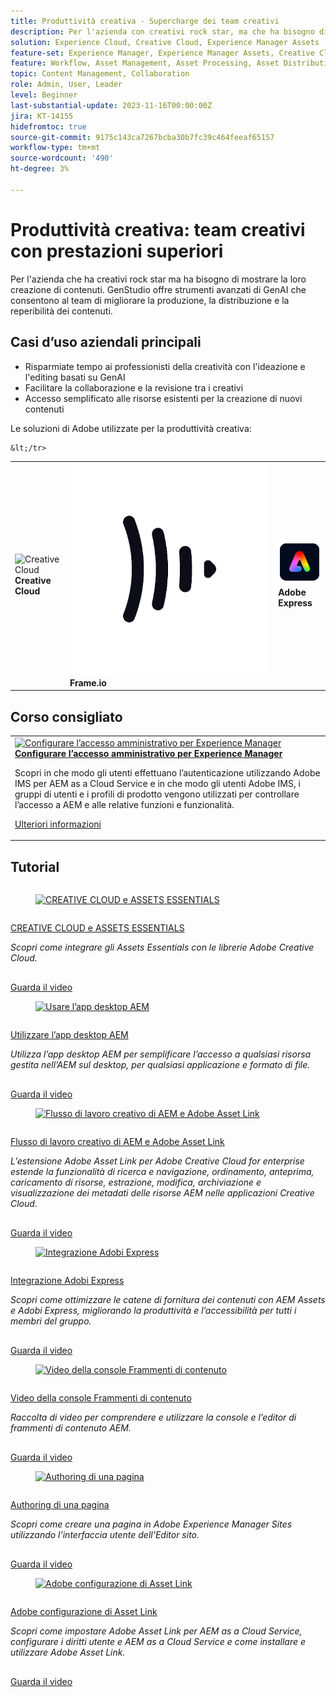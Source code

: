 ```yaml
---
title: Produttività creativa - Supercharge dei team creativi
description: Per l'azienda con creativi rock star, ma che ha bisogno di cambiare la produzione. GenStudio fornisce strumenti con tecnologia GenAI che aiuteranno il team a migliorare la produzione, la distribuzione e la reperibilità dei contenuti.
solution: Experience Cloud, Creative Cloud, Experience Manager Assets
feature-set: Experience Manager, Experience Manager Assets, Creative Cloud
feature: Workflow, Asset Management, Asset Processing, Asset Distribution, Publishing, Collaboration, Share, Gen AI, UI Design, Graphic Design
topic: Content Management, Collaboration
role: Admin, User, Leader
level: Beginner
last-substantial-update: 2023-11-16T00:00:00Z
jira: KT-14155
hidefromtoc: true
source-git-commit: 9175c143ca7267bcba30b7fc39c464feeaf65157
workflow-type: tm+mt
source-wordcount: '490'
ht-degree: 3%

---
```



# Produttività creativa: team creativi con prestazioni superiori

Per l&#39;azienda che ha creativi rock star ma ha bisogno di mostrare la loro creazione di contenuti. GenStudio offre strumenti avanzati di GenAI che consentono al team di migliorare la produzione, la distribuzione e la reperibilità dei contenuti.

## Casi d’uso aziendali principali

* Risparmiate tempo ai professionisti della creatività con l&#39;ideazione e l&#39;editing basati su GenAI
* Facilitare la collaborazione e la revisione tra i creativi
* Accesso semplificato alle risorse esistenti per la creazione di nuovi contenuti

Le soluzioni di Adobe utilizzate per la produttività creativa:

<table>
    <tr style="border: 0;">
       <td>
        <p style="margin: 0"><img alt="Creative Cloud" src="https://experienceleague.adobe.com/assets/img/solutions/CircleExperienceCloud.svg" style="width: 42px;height:  42px;"></p>
        <strong>Creative Cloud</strong>
      </td>
      <td style="align: center">
        <p style="margin: 0"><img alt="Frame.io" src="/help/assets/frameio-logo.png"></p>
        <strong>Frame.io</strong>
      </td>
      <td style="align: center">
        <p style="margin: 0"><img alt="Adobe Express" src="/help/assets/adobe-express-logo.png"></p>
        <strong>Adobe Express</strong>
      </td>

    &lt;/tr>
</table>

## Corso consigliato

<table style="margin-top:0 !important">
    <tr>
      <td style="width:33%">
        <a href="https://experienceleague.adobe.com/docs/courses/using/ExperienceManager-A-1-2020.1.aem" target="_blank">
          <img alt="Configurare l’accesso amministrativo per Experience Manager" src="https://cdn.experienceleague.adobe.com/thumb/configure-access-to-aem-for-administrators.jpg">
        </a>
        <div>
          <a href="https://experienceleague.adobe.com/docs/courses/using/ExperienceManager-A-1-2020.1.aem" target="_blank">
        <strong>Configurare l’accesso amministrativo per Experience Manager</strong></a>
        <p class="is-size-7 recs-limit-description">Scopri in che modo gli utenti effettuano l’autenticazione utilizzando Adobe IMS per AEM as a Cloud Service e in che modo gli utenti Adobe IMS, i gruppi di utenti e i profili di prodotto vengono utilizzati per controllare l’accesso a AEM e alle relative funzioni e funzionalità.</p>
        <p><a href="https://experienceleague.adobe.com/docs/courses/using/ExperienceManager-A-1-2020.1.aem" class="spectrum-Button spectrum-Button--outline spectrum-Button--primary spectrum-Button--sizeM"><span class="spectrum-Button-label has-no-wrap has-text-weight-bold">Ulteriori informazioni</span></a></p>
        </div>
      </td>
    </tr>
</table>

## Tutorial

<div class="column is-half-tablet is-half-desktop is-one-third-widescreen" aria-label="Creative Cloud and Assets Essentials" tabIndex="8">
  <div class="card" style="height: 100%; display: flex; flex-direction: column; height: 100%;">
    <div class="card-image">
      <figure class="image x-is-16by9">
        <a href="https://experienceleague.adobe.com/docs/experience-manager-learn/assets-essentials/creative-cloud.html?lang=it" title="CREATIVE CLOUD e ASSETS ESSENTIALS" tabindex="-1">
          <img class="is-bordered-r-small" src="https://video.tv.adobe.com/v/336069?format=jpeg" alt="CREATIVE CLOUD e ASSETS ESSENTIALS">
        </a>
      </figure>
    </div>
    <div class="card-content is-padded-small" style="display: flex; flex-direction: column; flex-grow: 1; justify-content: space-between;">
      <div class="top-card-content">
          <p class="headline is-size-6 has-text-weight-bold">
              <a href="https://experienceleague.adobe.com/docs/experience-manager-learn/assets-essentials/creative-cloud.html?lang=it" title="CREATIVE CLOUD e ASSETS ESSENTIALS">CREATIVE CLOUD e ASSETS ESSENTIALS</a>
          </p>
          <p class="is-size-6"><em>Scopri come integrare gli Assets Essentials con le librerie Adobe Creative Cloud.</em></p>
      </div>
      <a href="https://experienceleague.adobe.com/docs/experience-manager-learn/assets-essentials/creative-cloud.html?lang=it" class="spectrum-Button spectrum-Button--outline spectrum-Button--primary spectrum-Button--sizeM" style="align-self: flex-start; margin-top: 1rem;">
        <span class="spectrum-Button-label has-no-wrap has-text-weight-bold">Guarda il video</span>
      </a>
    </div>
  </div>
</div><div class="column is-half-tablet is-half-desktop is-one-third-widescreen" aria-label="Use AEM Desktop App" tabIndex="9">
  <div class="card" style="height: 100%; display: flex; flex-direction: column; height: 100%;">
    <div class="card-image">
      <figure class="image x-is-16by9">
        <a href="https://experienceleague.adobe.com/docs/experience-manager-learn/assets/creative-workflows/aem-desktop-app.html" title="Usare l’app desktop AEM" tabindex="-1">
          <img class="is-bordered-r-small" src="https://video.tv.adobe.com/v/28868?format=jpeg" alt="Usare l’app desktop AEM">
        </a>
      </figure>
    </div>
    <div class="card-content is-padded-small" style="display: flex; flex-direction: column; flex-grow: 1; justify-content: space-between;">
      <div class="top-card-content">
          <p class="headline is-size-6 has-text-weight-bold">
              <a href="https://experienceleague.adobe.com/docs/experience-manager-learn/assets/creative-workflows/aem-desktop-app.html" title="Usare l’app desktop AEM">Utilizzare l’app desktop AEM</a>
          </p>
          <p class="is-size-6"><em>Utilizza l’app desktop AEM per semplificare l’accesso a qualsiasi risorsa gestita nell’AEM sul desktop, per qualsiasi applicazione e formato di file.</em></p>
      </div>
      <a href="https://experienceleague.adobe.com/docs/experience-manager-learn/assets/creative-workflows/aem-desktop-app.html" class="spectrum-Button spectrum-Button--outline spectrum-Button--primary spectrum-Button--sizeM" style="align-self: flex-start; margin-top: 1rem;">
        <span class="spectrum-Button-label has-no-wrap has-text-weight-bold">Guarda il video</span>
      </a>
    </div>
  </div>
</div><div class="column is-half-tablet is-half-desktop is-one-third-widescreen" aria-label="AEM and Adobe Asset Link Creative Workflow" tabIndex="10">
  <div class="card" style="height: 100%; display: flex; flex-direction: column; height: 100%;">
    <div class="card-image">
      <figure class="image x-is-16by9">
        <a href="https://experienceleague.adobe.com/docs/experience-manager-learn/assets/creative-workflows/adobe-asset-link.html" title="Flusso di lavoro creativo di AEM e Adobe Asset Link" tabindex="-1">
          <img class="is-bordered-r-small" src="https://video.tv.adobe.com/v/335927?format=jpeg" alt="Flusso di lavoro creativo di AEM e Adobe Asset Link">
        </a>
      </figure>
    </div>
    <div class="card-content is-padded-small" style="display: flex; flex-direction: column; flex-grow: 1; justify-content: space-between;">
      <div class="top-card-content">
          <p class="headline is-size-6 has-text-weight-bold">
              <a href="https://experienceleague.adobe.com/docs/experience-manager-learn/assets/creative-workflows/adobe-asset-link.html" title="Flusso di lavoro creativo di AEM e Adobe Asset Link">Flusso di lavoro creativo di AEM e Adobe Asset Link</a>
          </p>
          <p class="is-size-6"><em>L’estensione Adobe Asset Link per Adobe Creative Cloud for enterprise estende la funzionalità di ricerca e navigazione, ordinamento, anteprima, caricamento di risorse, estrazione, modifica, archiviazione e visualizzazione dei metadati delle risorse AEM nelle applicazioni Creative Cloud.</em></p>
      </div>
      <a href="https://experienceleague.adobe.com/docs/experience-manager-learn/assets/creative-workflows/adobe-asset-link.html" class="spectrum-Button spectrum-Button--outline spectrum-Button--primary spectrum-Button--sizeM" style="align-self: flex-start; margin-top: 1rem;">
        <span class="spectrum-Button-label has-no-wrap has-text-weight-bold">Guarda il video</span>
      </a>
    </div>
  </div>
</div><div class="column is-half-tablet is-half-desktop is-one-third-widescreen" aria-label="Adobe Express integration" tabIndex="11">
  <div class="card" style="height: 100%; display: flex; flex-direction: column; height: 100%;">
    <div class="card-image">
      <figure class="image x-is-16by9">
        <a href="https://experienceleague.adobe.com/docs/experience-manager-learn/assets/creative-workflows/adobe-express.html" title="Integrazione Adobi Express" tabindex="-1">
          <img class="is-bordered-r-small" src="https://video.tv.adobe.com/v/3425193?format=jpeg" alt="Integrazione Adobi Express">
        </a>
      </figure>
    </div>
    <div class="card-content is-padded-small" style="display: flex; flex-direction: column; flex-grow: 1; justify-content: space-between;">
      <div class="top-card-content">
          <p class="headline is-size-6 has-text-weight-bold">
              <a href="https://experienceleague.adobe.com/docs/experience-manager-learn/assets/creative-workflows/adobe-express.html" title="Integrazione Adobi Express">Integrazione Adobi Express</a>
          </p>
          <p class="is-size-6"><em>Scopri come ottimizzare le catene di fornitura dei contenuti con AEM Assets e Adobi Express, migliorando la produttività e l’accessibilità per tutti i membri del gruppo.</em></p>
      </div>
      <a href="https://experienceleague.adobe.com/docs/experience-manager-learn/assets/creative-workflows/adobe-express.html" class="spectrum-Button spectrum-Button--outline spectrum-Button--primary spectrum-Button--sizeM" style="align-self: flex-start; margin-top: 1rem;">
        <span class="spectrum-Button-label has-no-wrap has-text-weight-bold">Guarda il video</span>
      </a>
    </div>
  </div>
</div><div class="column is-half-tablet is-half-desktop is-one-third-widescreen" aria-label="Content Fragments Console videos" tabIndex="12">
  <div class="card" style="height: 100%; display: flex; flex-direction: column; height: 100%;">
    <div class="card-image">
      <figure class="image x-is-16by9">
        <a href="https://experienceleague.adobe.com/docs/experience-manager-learn/content-fragments-console/overview.html" title="Video della console Frammenti di contenuto" tabindex="-1">
          <img class="is-bordered-r-small" src="https://video.tv.adobe.com/v/3419311?format=jpeg" alt="Video della console Frammenti di contenuto">
        </a>
      </figure>
    </div>
    <div class="card-content is-padded-small" style="display: flex; flex-direction: column; flex-grow: 1; justify-content: space-between;">
      <div class="top-card-content">
          <p class="headline is-size-6 has-text-weight-bold">
              <a href="https://experienceleague.adobe.com/docs/experience-manager-learn/content-fragments-console/overview.html" title="Video della console Frammenti di contenuto">Video della console Frammenti di contenuto</a>
          </p>
          <p class="is-size-6"><em>Raccolta di video per comprendere e utilizzare la console e l’editor di frammenti di contenuto AEM.</em></p>
      </div>
      <a href="https://experienceleague.adobe.com/docs/experience-manager-learn/content-fragments-console/overview.html" class="spectrum-Button spectrum-Button--outline spectrum-Button--primary spectrum-Button--sizeM" style="align-self: flex-start; margin-top: 1rem;">
        <span class="spectrum-Button-label has-no-wrap has-text-weight-bold">Guarda il video</span>
      </a>
    </div>
  </div>
</div><div class="column is-half-tablet is-half-desktop is-one-third-widescreen" aria-label="Authoring a page" tabIndex="13">
  <div class="card" style="height: 100%; display: flex; flex-direction: column; height: 100%;">
    <div class="card-image">
      <figure class="image x-is-16by9">
        <a href="https://experienceleague.adobe.com/docs/experience-manager-learn/sites/page-authoring/page-authoring-overview-feature-video-use.html" title="Authoring di una pagina" tabindex="-1">
          <img class="is-bordered-r-small" src="https://video.tv.adobe.com/v/31828?format=jpeg" alt="Authoring di una pagina">
        </a>
      </figure>
    </div>
    <div class="card-content is-padded-small" style="display: flex; flex-direction: column; flex-grow: 1; justify-content: space-between;">
      <div class="top-card-content">
          <p class="headline is-size-6 has-text-weight-bold">
              <a href="https://experienceleague.adobe.com/docs/experience-manager-learn/sites/page-authoring/page-authoring-overview-feature-video-use.html" title="Authoring di una pagina">Authoring di una pagina</a>
          </p>
          <p class="is-size-6"><em>Scopri come creare una pagina in Adobe Experience Manager Sites utilizzando l’interfaccia utente dell’Editor sito.</em></p>
      </div>
      <a href="https://experienceleague.adobe.com/docs/experience-manager-learn/sites/page-authoring/page-authoring-overview-feature-video-use.html" class="spectrum-Button spectrum-Button--outline spectrum-Button--primary spectrum-Button--sizeM" style="align-self: flex-start; margin-top: 1rem;">
        <span class="spectrum-Button-label has-no-wrap has-text-weight-bold">Guarda il video</span>
      </a>
    </div>
  </div>
</div><div class="column is-half-tablet is-half-desktop is-one-third-widescreen" aria-label="Adobe Asset Link setup" tabIndex="14">
  <div class="card" style="height: 100%; display: flex; flex-direction: column; height: 100%;">
    <div class="card-image">
      <figure class="image x-is-16by9">
        <a href="https://experienceleague.adobe.com/docs/experience-manager-learn/assets/adobe-asset-link/setup.html" title="Adobe configurazione di Asset Link" tabindex="-1">
          <img class="is-bordered-r-small" src="https://video.tv.adobe.com/v/338824?format=jpeg" alt="Adobe configurazione di Asset Link">
        </a>
      </figure>
    </div>
    <div class="card-content is-padded-small" style="display: flex; flex-direction: column; flex-grow: 1; justify-content: space-between;">
      <div class="top-card-content">
          <p class="headline is-size-6 has-text-weight-bold">
              <a href="https://experienceleague.adobe.com/docs/experience-manager-learn/assets/adobe-asset-link/setup.html" title="Adobe configurazione di Asset Link">Adobe configurazione di Asset Link</a>
          </p>
          <p class="is-size-6"><em>Scopri come impostare Adobe Asset Link per AEM as a Cloud Service, configurare i diritti utente e AEM as a Cloud Service e come installare e utilizzare Adobe Asset Link.</em></p>
      </div>
      <a href="https://experienceleague.adobe.com/docs/experience-manager-learn/assets/adobe-asset-link/setup.html" class="spectrum-Button spectrum-Button--outline spectrum-Button--primary spectrum-Button--sizeM" style="align-self: flex-start; margin-top: 1rem;">
        <span class="spectrum-Button-label has-no-wrap has-text-weight-bold">Guarda il video</span>
      </a>
    </div>
  </div>
</div></div>


<!-- 
<table class="tablelayout-is-fixed">
<tr>
  <td>
    <a href="https://experienceleague.adobe.com/docs/creative-cloud-enterprise-learn/cce-learning-hub/fireflyoverview/firefly-tutorials/enable-creative-efficiency.html">
      <img alt="Firefly - Enable creative efficiency" src="https://video.tv.adobe.com/v/3425036?format=jpeg">
    </a>
    <div>
      <a href="https://experienceleague.adobe.com/docs/creative-cloud-enterprise-learn/cce-learning-hub/fireflyoverview/firefly-tutorials/enable-creative-efficiency.html">
    <strong>Enable creative efficiency</strong>
    </a>
    </div>
    <p>
    <em>Learn how to accelerate content creation with generative AI-powered tools in Adobe Photoshop and Illustrator.</em>
    </p><p>
  </p></td>
  <td>
    <a href="https://experienceleague.adobe.com/docs/creative-cloud-enterprise-learn/cce-learning-hub/fireflyoverview/firefly-tutorials/generative-recolor.html">
      <img alt="Generative Recolor in Illustrator" src="https://video.tv.adobe.com/v/3420872?format=jpeg">
    </a>
    <div>
      <a href="https://experienceleague.adobe.com/docs/creative-cloud-enterprise-learn/cce-learning-hub/fireflyoverview/firefly-tutorials/generative-recolor.html">
    <strong>Generative Recolor in Illustrator</strong>
    </a>
    </div>
    <p>
    <em>Learn how to use Generative Recolor, powered by Adobe Firefly, in Adobe Illustrator to quickly help recolor vector images for custom hotel tea boxes.</em>
    </p><p>
  </p></td>
  <td>
    <a href="https://experienceleague.adobe.com/docs/creative-cloud-enterprise-learn/cce-learning-hub/fireflyoverview/firefly-tutorials/text-effects.html">
      <img alt="Text Effects" src="https://video.tv.adobe.com/v/3420829?format=jpeg">
    </a>
    <div>
      <a href="https://experienceleague.adobe.com/docs/creative-cloud-enterprise-learn/cce-learning-hub/fireflyoverview/firefly-tutorials/text-effects.html">
    <strong>Text Effects</strong>
    </a>
    </div>
    <p>
    <em>Learn how to use Text Effects, powered by Adobe Firefly, to create unique and inspiring title imagery for a newsletter.</em>
    </p><p>
  </p></td>
  <td>
    <a href="https://experienceleague.adobe.com/docs/creative-cloud-enterprise-learn/cce-learning-hub/fireflyoverview/firefly-tutorials/web-banner-ad.html">
      <img alt="Banner ad variations in Photoshop" src="https://video.tv.adobe.com/v/3420791?format=jpeg">
    </a>
    <div>
      <a href="https://experienceleague.adobe.com/docs/creative-cloud-enterprise-learn/cce-learning-hub/fireflyoverview/firefly-tutorials/web-banner-ad.html">
    <strong>Banner ad variations in Photoshop</strong>
    </a>
    </div>
    <p>
    <em>Learn how to use Generative Fill, powered by Adobe Firefly, in Adobe Photoshop to accelerate web ad banner creation.</em>
    </p><p>
  </p></td>  
</tr>
<tr>
  <td>
    <a href="https://experienceleague.adobe.com/docs/creative-cloud-enterprise-learn/cce-learning-hub/expressoverview/expressusecase/jumpstart-ideation.html">
      <img alt="Jumpstart creative ideation" src="https://video.tv.adobe.com/v/3424296?format=jpeg">
    </a>
    <div>
      <a href="https://experienceleague.adobe.com/docs/creative-cloud-enterprise-learn/cce-learning-hub/expressoverview/expressusecase/jumpstart-ideation.html">
    <strong>Jumpstart creative ideation</strong>
    </a>
    </div>
    <p>
    <em>Learn how to get a head start on developing creative content for a marketing campaign. </em>
    </p><p>
  </p></td>
  <td>
    <a href="https://experienceleague.adobe.com/docs/creative-cloud-enterprise-learn/cce-learning-hub/fireflyoverview/firefly-tutorials/generative-fill.html">
      <img alt="Generative Fill in Photoshop" src="https://video.tv.adobe.com/v/3420537?format=jpeg">
    </a>
    <div>
      <a href="https://experienceleague.adobe.com/docs/creative-cloud-enterprise-learn/cce-learning-hub/fireflyoverview/firefly-tutorials/generative-fill.html">
    <strong>Generative Fill in Photoshop</strong>
    </a>
    </div>
    <p>
    <em>Learn how to use Generative Fill, powered by Adobe Firefly, in Adobe Photoshop to make it easier to create a concept for a travel ad.</em>
    </p><p>
  </p></td>
  <td>
    <a href="https://experienceleague.adobe.com/docs/creative-cloud-enterprise-learn/cce-learning-hub/expressoverview/expresshowto/cc-libraries.html">
      <img alt="Use CC Libraries" src="https://video.tv.adobe.com/v/3420227?format=jpeg">
    </a>
    <div>
      <a href="https://experienceleague.adobe.com/docs/creative-cloud-enterprise-learn/cce-learning-hub/expressoverview/expresshowto/cc-libraries.html">
    <strong>Use CC Libraries</strong>
    </a>
    </div>
    <p>
    <em>Learn how to share CC Library assets with your team.</em>
    </p><p>
  </p></td>
  <td>
    <a href="https://experienceleague.adobe.com/docs/creative-cloud-enterprise-learn/cce-learning-hub/videooverview/videotutorials/video-review-frame-io.html">
      <img alt="Video review with Frame.io" src="https://cdn.experienceleague.adobe.com/thumb/video-review-frame-io.png">
    </a>
    <div>
      <a href="https://experienceleague.adobe.com/docs/creative-cloud-enterprise-learn/cce-learning-hub/videooverview/videotutorials/video-review-frame-io.html">
    <strong>Video review with Frame.io</strong>
    </a>
    </div>
    <p>
    <em>Learn how the Frame.io extension for Adobe Premiere Pro lets you centralize and share assets, receive real-time comments, track revisions, and get faster approvals.</em>
    </p><p>
  </p></td>  
</tr>
<tr>
  <td>
    <a href="https://experienceleague.adobe.com/docs/experience-manager-learn/assets-essentials/creative-cloud.html">
      <img alt="Creative Cloud and Assets Essentials" src="https://video.tv.adobe.com/v/336069?format=jpeg">
    </a>
    <div>
      <a href="https://experienceleague.adobe.com/docs/experience-manager-learn/assets-essentials/creative-cloud.html">
    <strong>Creative Cloud and Assets Essentials</strong>
    </a>
    </div>
    <p>
    <em>Learn how to integrate Assets Essentials with Adobe Creative Cloud Libraries.</em>
    </p><p>
  </p></td>
  <td>
    <a href="https://experienceleague.adobe.com/docs/experience-manager-learn/assets/creative-workflows/aem-desktop-app.html">
      <img alt="Use AEM Desktop App" src="https://video.tv.adobe.com/v/28868?format=jpeg">
    </a>
    <div>
      <a href="https://experienceleague.adobe.com/docs/experience-manager-learn/assets/creative-workflows/aem-desktop-app.html">
    <strong>Use AEM Desktop App</strong>
    </a>
    </div>
    <p>
    <em>Use AEM Desktop App to simplify access to any asset managed in AEM on desktop, for any application and file format.</em>
    </p><p>
  </p></td>
  <td>
    <a href="https://experienceleague.adobe.com/docs/experience-manager-learn/assets/creative-workflows/adobe-asset-link.html">
      <img alt="AEM and Adobe Asset Link Creative Workflow" src="https://video.tv.adobe.com/v/335927?format=jpeg">
    </a>
    <div>
      <a href="https://experienceleague.adobe.com/docs/experience-manager-learn/assets/creative-workflows/adobe-asset-link.html">
    <strong>AEM and Adobe Asset Link Creative Workflow</strong>
    </a>
    </div>
    <p>
    <em>Adobe Asset Link extension for Adobe Creative Cloud for enterprise extends the capability to search and browse, sort, preview, upload assets, check out, modify, check-in and view metadata of AEM assets within Creative Cloud applications.</em>
    </p><p>
  </p></td>
  <td>
    <a href="https://experienceleague.adobe.com/docs/experience-manager-learn/assets/creative-workflows/adobe-express.html">
      <img alt="Adobe Express integration" src="https://video.tv.adobe.com/v/3425193?format=jpeg">
    </a>
    <div>
      <a href="https://experienceleague.adobe.com/docs/experience-manager-learn/assets/creative-workflows/adobe-express.html">
    <strong>Adobe Express integration</strong>
    </a>
    </div>
    <p>
    <em>Learn how to optimize content supply chains with AEM Assets and Adobe Express, enhancing productivity and accessibility for all team members.</em>
    </p><p>
  </p></td>  
</tr>
<tr>
  <td>
    <a href="https://experienceleague.adobe.com/docs/experience-manager-learn/content-fragments-console/overview.html">
      <img alt="Content Fragments Console videos" src="https://video.tv.adobe.com/v/3419311?format=jpeg">
    </a>
    <div>
      <a href="https://experienceleague.adobe.com/docs/experience-manager-learn/content-fragments-console/overview.html">
    <strong>Content Fragments Console videos</strong>
    </a>
    </div>
    <p>
    <em>A collection of videos helping you understand and use AEM's Content Fragment console and editor.</em>
    </p><p>
  </p></td>
  <td>
    <a href="https://experienceleague.adobe.com/docs/experience-manager-learn/sites/page-authoring/page-authoring-overview-feature-video-use.html">
      <img alt="Authoring a page" src="https://video.tv.adobe.com/v/31828?format=jpeg">
    </a>
    <div>
      <a href="https://experienceleague.adobe.com/docs/experience-manager-learn/sites/page-authoring/page-authoring-overview-feature-video-use.html">
    <strong>Authoring a page</strong>
    </a>
    </div>
    <p>
    <em>Learn how to author a page in Adobe Experience Manager Sites using the Site Editor's UI.</em>
    </p><p>
  </p></td>
  <td>
    <a href="https://experienceleague.adobe.com/docs/experience-manager-learn/assets/adobe-asset-link/setup.html">
      <img alt="Adobe Asset Link setup" src="https://video.tv.adobe.com/v/338824?format=jpeg">
    </a>
    <div>
      <a href="https://experienceleague.adobe.com/docs/experience-manager-learn/assets/adobe-asset-link/setup.html">
    <strong>Adobe Asset Link setup</strong>
    </a>
    </div>
    <p>
    <em>Learn how to set up Adobe Asset Link for AEM as a Cloud Service, configuring user entitlements and AEM as a Cloud Service, and how to install and use Adobe Asset Link.</em>
    </p><p>
  </p></td>    
</tr>
</table>
-->

